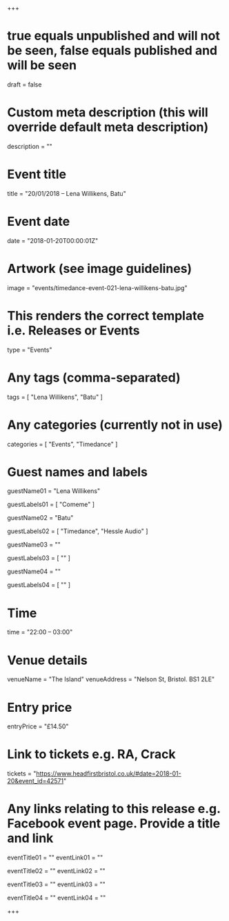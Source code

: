 +++

# true equals unpublished and will not be seen, false equals published and will be seen
draft = false

# Custom meta description (this will override default meta description)
description = ""

# Event title
title = "20/01/2018 – Lena Willikens, Batu"

# Event date
date = "2018-01-20T00:00:01Z"


# Artwork (see image guidelines)
image = "events/timedance-event-021-lena-willikens-batu.jpg"

# This renders the correct template i.e. Releases or Events
type = "Events"

# Any tags (comma-separated)
tags = [ 
	"Lena Willikens",
	"Batu"
]

# Any categories (currently not in use)
categories = [
  "Events",
  "Timedance"
]

# Guest names and labels
guestName01 = "Lena Willikens"

guestLabels01 = [
	"Comeme"
]

guestName02 = "Batu"

guestLabels02 = [
	"Timedance",
	"Hessle Audio"
]

guestName03 = ""

guestLabels03 = [
	""
]

guestName04 = ""

guestLabels04 = [
	""
]

# Time
time = "22:00 – 03:00"

# Venue details
venueName = "The Island"
venueAddress = "Nelson St, Bristol. BS1 2LE"

# Entry price
entryPrice = "£14.50"

# Link to tickets e.g. RA, Crack 
tickets = "https://www.headfirstbristol.co.uk/#date=2018-01-20&event_id=42571"

# Any links relating to this release e.g. Facebook event page. Provide a title and link
eventTitle01 = ""
eventLink01 = ""

eventTitle02 = ""
eventLink02 = ""

eventTitle03 = ""
eventLink03 = ""

eventTitle04 = ""
eventLink04 = ""


+++
